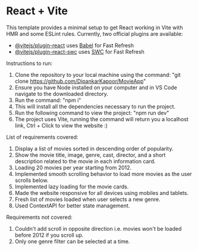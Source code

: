 # React + Vite

This template provides a minimal setup to get React working in Vite with HMR and some ESLint rules.
Currently, two official plugins are available:

- [@vitejs/plugin-react](https://github.com/vitejs/vite-plugin-react/blob/main/packages/plugin-react/README.md) uses [Babel](https://babeljs.io/) for Fast Refresh
- [@vitejs/plugin-react-swc](https://github.com/vitejs/vite-plugin-react-swc) uses [SWC](https://swc.rs/) for Fast Refresh

Instructions to run:
1. Clone the repository to your local machine using the command: "git clone https://github.com/DipankarKapoor/MovieApp"
2. Ensure you have Node installed on your computer and in VS Code navigate to the downloaded directory.
3. Run the command: "npm i"
4. This will install all the dependencies necessary to run the project.
5. Run the following command to view the project: "npm run dev"
6. The project uses Vite, running the command will return you a localhost link, Ctrl + Click to view the website :)

List of requirements covered:
1. Display a list of movies sorted in descending order of popularity.
2. Show the movie title, image, genre, cast, director, and a short description related to the movie in each information card.
3. Loading 20 movies per year starting from 2012.
4. Implemented smooth scrolling behavior to load more movies as the user scrolls below.
5. Implemented lazy loading for the movie cards.
6. Made the website responsive for all devices using mobiles and tablets.
7. Fresh list of movies loaded when user selects a new genre.
8. Used ContextAPI for better state management.

Requirements not covered:
1. Couldn't add scroll in opposite direction i.e. movies won't be loaded before 2012 if you scroll up.
2. Only one genre filter can be selected at a time.

